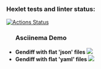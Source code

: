 ### Hexlet tests and linter status:
[![Actions Status](https://github.com/EweParo4ky/frontend-project-46/workflows/hexlet-check/badge.svg)](https://github.com/EweParo4ky/frontend-project-46/actions)

<ul><h3>Asciinema Demo</h3> 
<li><b>Gendiff with flat 'json' files
<a href="https://asciinema.org/a/JOKkuhHo1AMgJsf9dkQpHSpYh" target="_blank"><img src="https://asciinema.org/a/JOKkuhHo1AMgJsf9dkQpHSpYh.svg" /></a></li>
<li><b>Gendiff with flat 'yaml' files
<a href="https://asciinema.org/a/A7JIRSZuxsAcAyvpqlxpTJ98T" target="_blank"><img src="https://asciinema.org/a/A7JIRSZuxsAcAyvpqlxpTJ98T.svg" /></a></li>
</ul2>
